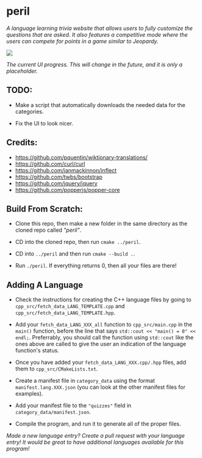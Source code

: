 # peril

*A language learning trivia website that allows users to fully customize the questions that are asked. It also features a competitive mode where the users can compete for points in a game similar to Jeopardy.*

![](https://i.imgur.com/aGa1mYC.png?raw=true)

*The current UI progress. This will change in the future, and it is only a placeholder.*

## TODO:

- Make a script that automatically downloads the needed data for the categories.

- Fix the UI to look nicer.

## Credits:

- https://github.com/pquentin/wiktionary-translations/
- https://github.com/curl/curl
- https://github.com/ianmackinnon/inflect
- https://github.com/twbs/bootstrap
- https://github.com/jquery/jquery
- https://github.com/popperjs/popper-core

## Build From Scratch:

- Clone this repo, then make a new folder in the same directory as the cloned repo called *"peril"*.

- CD into the cloned repo, then run `cmake ../peril`.

- CD into `../peril` and then run `cmake --build .`.

- Run `./peril`. If everything returns 0, then all your files are there!

## Adding A Language

- Check the instructions for creating the C++ language files by going to `cpp_src/fetch_data_LANG_TEMPLATE.cpp` and `cpp_src/fetch_data_LANG_TEMPLATE.hpp`.

- Add your `fetch_data_LANG_XXX_all` function to `cpp_src/main.cpp` in the `main()` function, before the line that says `std::cout << "main() = 0" << endl;`. Preferrably, you should call the function using `std::cout` like the ones above are called to give the user an indication of the language function's status.

- Once you have added your `fetch_data_LANG_XXX.cpp/.hpp` files, add them to `cpp_src/CMakeLists.txt`.

- Create a manifest file in `category_data` using the format `manifest.lang.XXX.json` (you can look at the other manifest files for examples).

- Add your manifest file to the `"quizzes"` field in `category_data/manifest.json`.

- Compile the program, and run it to generate all of the proper files.

*Made a new language entry? Create a pull request with your language entry! It would be great to have additional languages available for this program!*